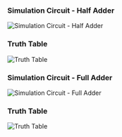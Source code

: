 ### Simulation Circuit - Half Adder

![ Simulation Circuit - Half Adder ](/srmeeevlab_logic_gates/PSOC/1_Development_of_voltage_controllers_for_SMIB_system_1/assets/images/exp3_a.PNG)

### Truth Table

![ Truth Table ](/srmeeevlab_logic_gates/PSOC/1_Development_of_voltage_controllers_for_SMIB_system_1/assets/images/exp3_b.PNG)

### Simulation Circuit - Full Adder

![ Simulation Circuit - Full Adder ](/srmeeevlab_logic_gates/PSOC/1_Development_of_voltage_controllers_for_SMIB_system_1/assets/images/exp3_c.PNG)

### Truth Table

![ Truth Table ](/srmeeevlab_logic_gates/PSOC/1_Development_of_voltage_controllers_for_SMIB_system_1/assets/images/exp3_d.PNG)
